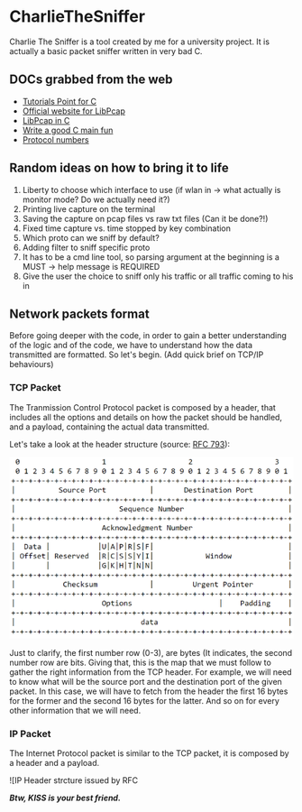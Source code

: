 # CharlieTheSniffer
Charlie The Sniffer is a tool created by me for a university project. It is actually a basic packet sniffer written in very bad C.
## DOCs grabbed from the web
- [Tutorials Point for C](https://www.tutorialspoint.com/cprogramming/index.htm)
- [Official website for LibPcap](http://www.tcpdump.org/pcap.html) 
- [LibPcap in C](https://www.devdungeon.com/content/using-libpcap-c)
- [Write a good C main fun](https://opensource.com/article/19/5/how-write-good-c-main-function)
- [Protocol numbers](https://www.iana.org/assignments/protocol-numbers/protocol-numbers.xhtml)
## Random ideas on how to bring it to life
1. Liberty to choose which interface to use (if wlan in -> what actually is monitor mode? Do we actually need it?)
2. Printing live capture on the terminal
3. Saving the capture on pcap files vs raw txt files (Can it be done?!)
4. Fixed time capture vs. time stopped by key combination
5. Which proto can we sniff by default?
6. Adding filter to sniff specific proto
7. It has to be a cmd line tool, so parsing argument at the beginning is a MUST -> help message is REQUIRED
8. Give the user the choice to sniff only his traffic or all traffic coming to his in

## Network packets format
Before going deeper with the code, in order to gain a better understanding of the logic and of the code, we have to understand how the data transmitted are formatted.
So let's begin.
(Add quick brief on TCP/IP behaviours)

### TCP Packet
The Tranmission Control Protocol packet is composed by a header, that includes all the options and details on how the packet should be handled, and a payload, containing the actual data transmitted.

Let's take a look at the header structure (source: [RFC 793](https://tools.ietf.org/html/rfc793)):

![TCP Header structure issued by RFC](./img/tcpheader.PNG)

Just to clarify, the first number row (0-3), are bytes (It indicates, the second number row are bits. Giving that, this is the map that we must follow to gather the right information from the TCP header. For example, we will need to know what will be the source port and the destination port of the given packet. In this case, we will have to fetch from the header the first 16 bytes for the former and the second 16 bytes for the latter. And so on for every other information that we will need.

### IP Packet
The Internet Protocol packet is similar to the TCP packet, it is composed by a header and a payload.

![IP Header strcture issued by RFC

***Btw, KISS is your best friend.***
